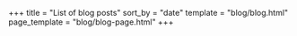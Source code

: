 +++
title = "List of blog posts"
sort_by = "date"
template = "blog/blog.html"
page_template = "blog/blog-page.html"
+++